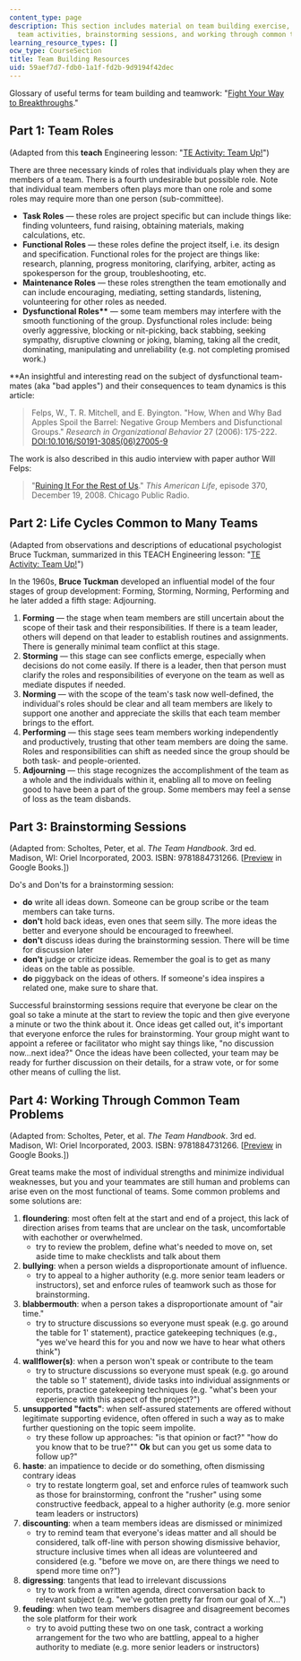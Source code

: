 ```yaml
---
content_type: page
description: This section includes material on team building exercise, like team roles,
  team activities, brainstorming sessions, and working through common team problems.
learning_resource_types: []
ocw_type: CourseSection
title: Team Building Resources
uid: 59aef7d7-fdb0-1a1f-fd2b-9d9194f42dec
---
```


Glossary of useful terms for team building and teamwork: "[Fight Your Way to Breakthroughs](http://the99percent.com/tips/5673/fight-your-way-to-breakthroughs)."

Part 1: Team Roles
------------------

(Adapted from this **teach** Engineering lesson: "[TE Activity: Team Up!](http://www.teachengineering.com/view_activity.php?url=http://www.teachengineering.com/collection/cub_/activities/cub_mechanics/cub_mechanics_lesson07_activity2.xml)")

There are three necessary kinds of roles that individuals play when they are members of a team. There is a fourth undesirable but possible role. Note that individual team members often plays more than one role and some roles may require more than one person (sub-committee).

*   **Task Roles** — these roles are project specific but can include things like: finding volunteers, fund raising, obtaining materials, making calculations, etc.
*   **Functional Roles** — these roles define the project itself, i.e. its design and specification. Functional roles for the project are things like: research, planning, progress monitoring, clarifying, arbiter, acting as spokesperson for the group, troubleshooting, etc.
*   **Maintenance Roles** — these roles strengthen the team emotionally and can include encouraging, mediating, setting standards, listening, volunteering for other roles as needed.
*   **Dysfunctional Roles\*\*** — some team members may interfere with the smooth functioning of the group. Dysfunctional roles include: being overly aggressive, blocking or nit-picking, back stabbing, seeking sympathy, disruptive clowning or joking, blaming, taking all the credit, dominating, manipulating and unreliability (e.g. not completing promised work.)

\*\*An insightful and interesting read on the subject of dysfunctional team-mates (aka "bad apples") and their consequences to team dynamics is this article:

> Felps, W., T. R. Mitchell, and E. Byington. "How, When and Why Bad Apples Spoil the Barrel: Negative Group Members and Disfunctional Groups." _Research in Organizational Behavior_ 27 (2006): 175-222. [DOI:10.1016/S0191-3085(06)27005-9](http://hdl.handle.net/10.1016/S0191-3085(06)27005-9)

The work is also described in this audio interview with paper author Will Felps:

> "[Ruining It For the Rest of Us](http://www.thisamericanlife.org/Radio_Episode.aspx?sched=1275)." _This American Life_, episode 370, December 19, 2008. Chicago Public Radio.

Part 2: Life Cycles Common to Many Teams
----------------------------------------

(Adapted from observations and descriptions of educational psychologist Bruce Tuckman, summarized in this TEACH Engineering lesson: "[TE Activity: Team Up!](http://www.teachengineering.com/view_activity.php?url=http://www.teachengineering.com/collection/cub_/activities/cub_mechanics/cub_mechanics_lesson07_activity2.xml)")

In the 1960s, **Bruce Tuckman** developed an influential model of the four stages of group development: Forming, Storming, Norming, Performing and he later added a fifth stage: Adjourning.

1.  **Forming** — the stage when team members are still uncertain about the scope of their task and their responsibilities. If there is a team leader, others will depend on that leader to establish routines and assignments. There is generally minimal team conflict at this stage.
2.  **Storming** — this stage can see conflicts emerge, especially when decisions do not come easily. If there is a leader, then that person must clarify the roles and responsibilities of everyone on the team as well as mediate disputes if needed.
3.  **Norming** — with the scope of the team's task now well-defined, the individual's roles should be clear and all team members are likely to support one another and appreciate the skills that each team member brings to the effort.
4.  **Performing** — this stage sees team members working independently and productively, trusting that other team members are doing the same. Roles and responsibilities can shift as needed since the group should be both task- and people-oriented.
5.  **Adjourning** — this stage recognizes the accomplishment of the team as a whole and the individuals within it, enabling all to move on feeling good to have been a part of the group. Some members may feel a sense of loss as the team disbands.

Part 3: Brainstorming Sessions
------------------------------

(Adapted from: Scholtes, Peter, et al. _The Team Handbook_. 3rd ed. Madison, WI: Oriel Incorporated, 2003. ISBN: 9781884731266. \[[Preview](
http://books.google.com/books?id=ZCW8b3uai04C&pg=PAfrontcover) in Google Books.\])

Do's and Don'ts for a brainstorming session:

*   **do** write all ideas down. Someone can be group scribe or the team members can take turns.
*   **don't** hold back ideas, even ones that seem silly. The more ideas the better and everyone should be encouraged to freewheel.
*   **don't** discuss ideas during the brainstorming session. There will be time for discussion later
*   **don't** judge or criticize ideas. Remember the goal is to get as many ideas on the table as possible.
*   **do** piggyback on the ideas of others. If someone's idea inspires a related one, make sure to share that.

Successful brainstorming sessions require that everyone be clear on the goal so take a minute at the start to review the topic and then give everyone a minute or two the think about it. Once ideas get called out, it's important that everyone enforce the rules for brainstorming. Your group might want to appoint a referee or facilitator who might say things like, "no discussion now...next idea?" Once the ideas have been collected, your team may be ready for further discussion on their details, for a straw vote, or for some other means of culling the list.

Part 4: Working Through Common Team Problems
--------------------------------------------

(Adapted from: Scholtes, Peter, et al. _The Team Handbook_. 3rd ed. Madison, WI: Oriel Incorporated, 2003. ISBN: 9781884731266. \[[Preview](http://books.google.com/books?id=ZCW8b3uai04C) in Google Books.\])

Great teams make the most of individual strengths and minimize individual weaknesses, but you and your teammates are still human and problems can arise even on the most functional of teams. Some common problems and some solutions are:

1.  **floundering**: most often felt at the start and end of a project, this lack of direction arises from teams that are unclear on the task, uncomfortable with eachother or overwhelmed.
    *   try to review the problem, define what's needed to move on, set aside time to make checklists and talk about them
2.  **bullying**: when a person wields a disproportionate amount of influence.
    *   try to appeal to a higher authority (e.g. more senior team leaders or instructors), set and enforce rules of teamwork such as those for brainstorming.
3.  **blabbermouth**: when a person takes a disproportionate amount of "air time."
    *   try to structure discussions so everyone must speak (e.g. go around the table for 1' statement), practice gatekeeping techniques (e.g., "yes we've heard this for you and now we have to hear what others think")
4.  **wallflower(s)**: when a person won't speak or contribute to the team
    *   try to structure discussions so everyone must speak (e.g. go around the table so 1' statement), divide tasks into individual assignments or reports, practice gatekeeping techniques (e.g. "what's been your experience with this aspect of the project?")
5.  **unsupported "facts"**: when self-assured statements are offered without legitimate supporting evidence, often offered in such a way as to make further questioning on the topic seem impolite.
    *   try these follow up approaches: "is that opinion or fact?" "how do you know that to be true?"" **Ok** but can you get us some data to follow up?"
6.  **haste**: an impatience to decide or do something, often dismissing contrary ideas
    *   try to restate longterm goal, set and enforce rules of teamwork such as those for brainstorming, confront the "rusher" using some constructive feedback, appeal to a higher authority (e.g. more senior team leaders or instructors)
7.  **discounting**: when a team members ideas are dismissed or minimized
    *   try to remind team that everyone's ideas matter and all should be considered, talk off-line with person showing dismissive behavior, structure inclusive times when all ideas are volunteered and considered (e.g. "before we move on, are there things we need to spend more time on?")
8.  **digressing**: tangents that lead to irrelevant discussions
    *   try to work from a written agenda, direct conversation back to relevant subject (e.g. "we've gotten pretty far from our goal of X...")
9.  **feuding**: when two team members disagree and disagreement becomes the sole platform for their work
    *   try to avoid putting these two on one task, contract a working arrangement for the two who are battling, appeal to a higher authority to mediate (e.g. more senior leaders or instructors)